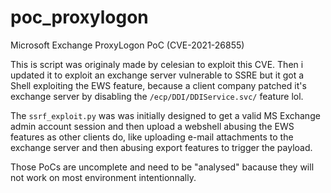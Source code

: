 # poc_proxylogon
Microsoft Exchange ProxyLogon PoC (CVE-2021-26855)

This is script was originaly made by celesian to exploit this CVE.
Then i updated it to exploit an exchange server vulnerable to SSRE but it got a Shell exploiting the EWS feature, because a client company patched it's exchange server by disabling the `/ecp/DDI/DDIService.svc/` feature lol.

The `ssrf_exploit.py` was was initially designed to get a valid MS Exchange admin account session and then upload a webshell abusing the EWS features as other clients do, like uploading e-mail attachments to the exchange server and then abusing export features to trigger the payload.

Those PoCs are uncomplete and need to be "analysed" bacause they will not work on most environment intentionnally. 

